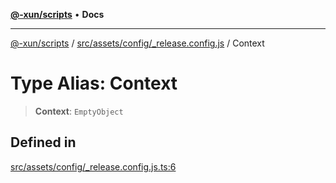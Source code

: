[**@-xun/scripts**](../../../../../README.md) • **Docs**

***

[@-xun/scripts](../../../../../README.md) / [src/assets/config/\_release.config.js](../README.md) / Context

# Type Alias: Context

> **Context**: `EmptyObject`

## Defined in

[src/assets/config/\_release.config.js.ts:6](https://github.com/Xunnamius/xscripts/blob/98c638c52caf3664112e7ea66eccd36ad205df77/src/assets/config/_release.config.js.ts#L6)
